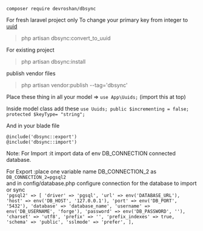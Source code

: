 ```composer require devroshan/dbsync```

For fresh laravel project only
To change your primary key from integer to [uuid](https://en.wikipedia.org/wiki/Universally_unique_identifier) 
   >php artisan dbsync:convert_to_uuid

For existing project 
   >php artisan dbsync:install

publish vendor files
   >php artisan vendor:publish --tag='dbsync'

Place these thing in all your model
    => ```use App\Uuids;``` (import this at top)
       
Inside model class add these
        ```
        use Uuids;
        public $incrementing = false;
        protected $keyType= "string";
        ```

And in your blade file
```
@include('dbsync::export')
@include('dbsync::import')
```
Note:
For Import :it import data of env DB_CONNECTION connected database.

For Export :place one variable name DB_CONNECTION_2 as
            ```DB_CONNECTION_2=pgsql2```
            <br/>
            and in config/database.php configure connection for the database to import or sync<br/>
            ```'pgsql2' => [
            'driver' => 'pgsql',
            'url' => env('DATABASE_URL'),
            'host' => env('DB_HOST', '127.0.0.1'),
            'port' => env('DB_PORT', '5432'),
            'database' => 'database_name',
            'username' => env('DB_USERNAME', 'forge'),
            'password' => env('DB_PASSWORD', ''),
            'charset' => 'utf8',
            'prefix' => '',
            'prefix_indexes' => true,
            'schema' => 'public',
            'sslmode' => 'prefer',
        ],```
